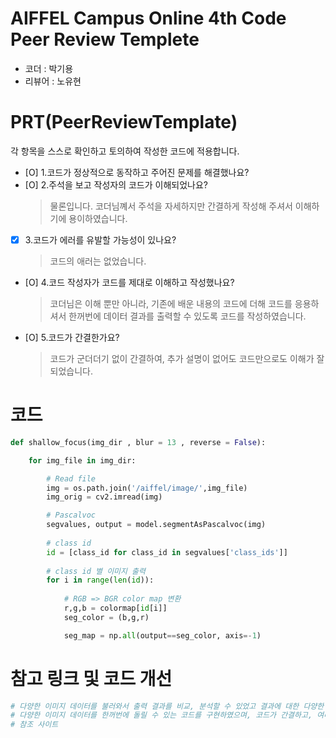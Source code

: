 # AIFFEL Campus Online 4th Code Peer Review Templete
- 코더 : 박기용
- 리뷰어 : 노유현

# PRT(PeerReviewTemplate)
각 항목을 스스로 확인하고 토의하여 작성한 코드에 적용합니다.
- [O] 1.코드가 정상적으로 동작하고 주어진 문제를 해결했나요?
- [O] 2.주석을 보고 작성자의 코드가 이해되었나요?
  > 물론입니다. 코더님꼐서 주석을 자세하지만 간결하게 작성해 주셔서 이해하기에 용이하였습니다. 
- [X] 3.코드가 에러를 유발할 가능성이 있나요?
  > 코드의 애러는 없었습니다. 
- [O] 4.코드 작성자가 코드를 제대로 이해하고 작성했나요?
  > 코더님은 이해 뿐만 아니라, 기존에 배운 내용의 코드에 더해 코드를 응용하셔서 한꺼번에 데이터 결과를 출력할 수 있도록 코드를 작성하였습니다.
- [O] 5.코드가 간결한가요?
  > 코드가 군더더기 없이 간결하여, 추가 설명이 없어도 코드만으로도 이해가 잘 되었습니다. 

# 코드

```python
def shallow_focus(img_dir , blur = 13 , reverse = False):

    for img_file in img_dir:   

        # Read file
        img = os.path.join('/aiffel/image/',img_file)
        img_orig = cv2.imread(img)  

        # Pascalvoc 
        segvalues, output = model.segmentAsPascalvoc(img)
        
        # class id
        id = [class_id for class_id in segvalues['class_ids']]
        
        # class id 별 이미지 출력
        for i in range(len(id)):
            
            # RGB => BGR color map 변환
            r,g,b = colormap[id[i]]
            seg_color = (b,g,r) 

            seg_map = np.all(output==seg_color, axis=-1) 


```

# 참고 링크 및 코드 개선
```python
# 다양한 이미지 데이터를 불러와서 출력 결과를 비교, 분석할 수 있었고 결과에 대한 다양한 고찰을 하셔서 모델에 대한 이해도를 높였습니다.
# 다양한 이미지 데이터를 한꺼번에 돌릴 수 있는 코드를 구현하였으며, 코드가 간결하고, 여러가지 코드를 다양하게 구현하셨습니다.
# 참조 사이트


```
